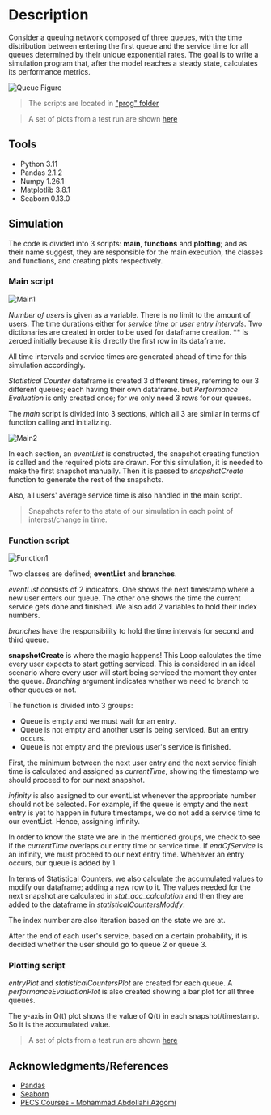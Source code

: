 # Description

Consider a queuing network composed of three queues, with the time distribution between entering the first queue and the service time for all queues determined by their unique exponential rates. The goal is to write a simulation program that, after the model reaches a steady state, calculates its performance metrics.

![Queue Figure](https://github.com/ShamsAli-fathi/SideProjects/blob/main/Queue%20Simulator%20-%20Performance%20Evaluation/src/QueueFigure.png)

> The scripts are located in ["prog" folder](https://github.com/ShamsAli-fathi/SideProjects/tree/main/Queue%20Simulator%20-%20Performance%20Evaluation/prog)

> A set of plots from a test run are shown [here](https://github.com/ShamsAli-fathi/SideProjects/tree/main/Queue%20Simulator%20-%20Performance%20Evaluation/src)

## Tools

- Python 3.11
- Pandas 2.1.2
- Numpy 1.26.1
- Matplotlib 3.8.1
- Seaborn 0.13.0

## Simulation

The code is divided into 3 scripts: **main**, **functions** and **plotting**; and as their name suggest, they are responsible for the main execution, the classes and functions, and creating plots respectively.

### Main script

![Main1](https://github.com/ShamsAli-fathi/SideProjects/blob/main/Queue%20Simulator%20-%20Performance%20Evaluation/src/Main1.png)

_Number of users_ is given as a variable. There is no limit to the amount of users. The time durations either for _service time_ or _user entry intervals_. Two dictionaries are created in order to be used for dataframe creation. \*\* is zeroed initially because it is directly the first row in its dataframe.

All time intervals and service times are generated ahead of time for this simulation accordingly.

_Statistical Counter_ dataframe is created 3 different times, referring to our 3 different queues; each having their own dataframe. but _Performance Evaluation_ is only created once; for we only need 3 rows for our queues.

The _main_ script is divided into 3 sections, which all 3 are similar in terms of function calling and initializing.

![Main2](https://github.com/ShamsAli-fathi/SideProjects/blob/main/Queue%20Simulator%20-%20Performance%20Evaluation/src/Main2.png)

In each section, an _eventList_ is constructed, the snapshot creating function is called and the required plots are drawn. For this simulation, it is needed to make the first snapshot manually. Then it is passed to _snapshotCreate_ function to generate the rest of the snapshots.

Also, all users' average service time is also handled in the main script.

> Snapshots refer to the state of our simulation in each point of interest/change in time.

### Function script

![Function1](https://github.com/ShamsAli-fathi/SideProjects/blob/main/Queue%20Simulator%20-%20Performance%20Evaluation/src/Function1.png)

Two classes are defined; **eventList** and **branches**.

_eventList_ consists of 2 indicators. One shows the next timestamp where a new user enters our queue. The other one shows the time the current service gets done and finished. We also add 2 variables to hold their index numbers.

_branches_ have the responsibility to hold the time intervals for second and third queue.

**snapshotCreate** is where the magic happens! This Loop calculates the time every user expects to start getting serviced. This is considered in an ideal scenario where every user will start being serviced the moment they enter the queue. _Branching_ argument indicates whether we need to branch to other queues or not.

The function is divided into 3 groups:

- Queue is empty and we must wait for an entry.
- Queue is not empty and another user is being serviced. But an entry occurs.
- Queue is not empty and the previous user's service is finished.

First, the minimum between the next user entry and the next service finish time is calculated and assigned as _currentTime_, showing the timestamp we should proceed to for our next snapshot.

_infinity_ is also assigned to our eventList whenever the appropriate number should not be selected. For example, if the queue is empty and the next entry is yet to happen in future timestamps, we do not add a service time to our eventList. Hence, assigning infinity.

In order to know the state we are in the mentioned groups, we check to see if the _currentTime_ overlaps our entry time or service time. If _endOfService_ is an infinity, we must proceed to our next entry time. Whenever an entry occurs, our queue is added by 1.

In terms of Statistical Counters, we also calculate the accumulated values to modify our dataframe; adding a new row to it. The values needed for the next snapshot are calculated in _stat_acc_calculation_ and then they are added to the dataframe in _statisticalCountersModify_.

The index number are also iteration based on the state we are at.

After the end of each user's service, based on a certain probability, it is decided whether the user should go to queue 2 or queue 3.

### Plotting script

_entryPlot_ and _statisticalCountersPlot_ are created for each queue. A _performanceEvaluationPlot_ is also created showing a bar plot for all three queues.

The y-axis in Q(t) plot shows the value of Q(t) in each snapshot/timestamp. So it is the accumulated value.

> A set of plots from a test run are shown [here](https://github.com/ShamsAli-fathi/SideProjects/tree/main/Queue%20Simulator%20-%20Performance%20Evaluation/src)

## Acknowledgments/References

- [Pandas](https://pandas.pydata.org)
- [Seaborn](https://seaborn.pydata.org)
- [PECS Courses - Mohammad Abdollahi Azgomi](http://webpages.iust.ac.ir/azgomi)
